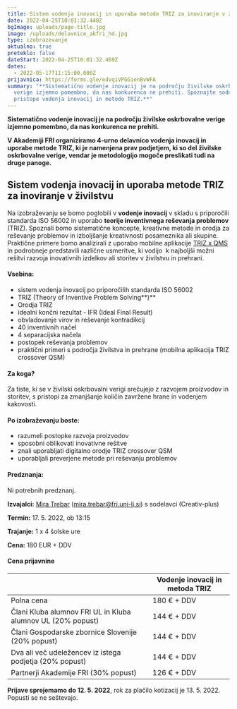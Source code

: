 ```yaml
---
title: Sistem vodenja inovacij in uporaba metode TRIZ za inoviranje v živilstvu
date: 2022-04-25T10:01:32.440Z
bgImage: uploads/page-title.jpg
image: /uploads/delavnice_akfri_hd.jpg
type: izobrazevanje
aktualno: true
preteklo: false
dateStart: 2022-04-25T10:01:32.469Z
dates:
  - 2022-05-17T11:15:00.000Z
prijavnica: https://forms.gle/edvqiVPGGienBvWFA
summary: "**Sistematično vodenje inovacij je na področju živilske oskrbovalne
  verige izjemno pomembno, da nas konkurenca ne prehiti. Spoznajte sodobne
  pristope vodenja inovacij in metodo TRIZ.**"
---
```

**Sistematično vodenje inovacij je na področju živilske oskrbovalne verige izjemno pomembno, da nas konkurenca ne prehiti.**

**V Akademiji FRI organiziramo 4-urno delavnico vodenja inovacij in uporabe metode TRIZ, ki je namenjena prav podjetjem, ki so del živilske oskrbovalne verige, vendar je metodologijo mogoče preslikati tudi na druge panoge.**

## **Sistem vodenja inovacij in uporaba metode TRIZ za inoviranje v živilstvu**

Na izobraževanju se bomo poglobili v **vodenje inovacij** v skladu s priporočili standarda ISO 56002 in uporabo **teorije inventivnega reševanja problemov** (TRIZ). Spoznali bomo sistematične koncepte, kreativne metode in orodja za reševanje problemov in izboljšanje kreativnosti posameznika ali skupine. Praktične primere bomo analizirali z uporabo mobilne aplikacije [TRIZ x QMS](https://play.google.com/store/apps/details?id=com.mj.triz&hl=en&gl=US) in podrobneje predstavili različne usmeritve, ki vodijo  k najboljši možni rešitvi razvoja inovativnih izdelkov ali storitev v živilstvu in prehrani.

#### **Vsebina:**

* sistem vodenja inovacij po priporočilih standarda ISO 56002
* TRIZ (Theory of Inventive Problem Solving**)**
* Orodja TRIZ
* idealni končni rezultat - IFR (Ideal Final Result)
* obvladovanje virov in reševanje kontradikcij
* 40 inventivnih načel
* 4 separacijska načela
* postopek reševanja problemov
* praktični primeri s področja živilstva in prehrane (mobilna aplikacija TRIZ crossover QSM)

#### **Za koga?**

Za tiste, ki se v živilski oskrbovalni verigi srečujejo z razvojem proizvodov in storitev, s pristopi za zmanjšanje količin zavržene hrane in vodenjem kakovosti.

#### **Po izobraževanju boste:**

* razumeli postopke razvoja proizvodov
* sposobni oblikovati inovativne rešitve
* znali uporabljati digitalno orodje TRIZ crossover QSM
* uporabljali preverjene metode pri reševanju problemov

#### **Predznanja:**

Ni potrebnih predznanj.

**Izvajalci:** [Mira Trebar](https://www.fri.uni-lj.si/sl/o-fakulteti/osebje/mira-trebar) ([mira.trebar@fri.uni-lj.si](mailto:mira.trebar@fri.uni-lj.si)) s sodelavci (Creativ-plus)

**Termin:** 17. 5. 2022, ob 13:15

**Trajanje:** 1 x 4 šolske ure

**Cena:** 180 EUR + DDV

#### Cena prijavnine

|                                                             | Vodenje inovacij in metoda TRIZ |
| ----------------------------------------------------------- | ------------------------------- |
| Polna cena                                                  | 180 € + DDV                     |
| Člani Kluba alumnov FRI UL in Kluba alumnov UL (20% popust) | 144 € + DDV                     |
| Člani Gospodarske zbornice Slovenije  (20% popust)          | 144 € + DDV                     |
| Dva ali več udeležencev iz istega podjetja (20% popust)     | 144 € + DDV                     |
| Partnerji Akademije FRI (30% popust)                        | 126 € + DDV                     |

**Prijave sprejemamo do 12. 5. 2022**, rok za plačilo kotizacij je 13. 5. 2022. Popusti se ne seštevajo.